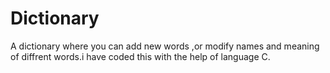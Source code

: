 # Dictionary
A dictionary where you can add new words ,or modify names and meaning of diffrent words.i have coded this with the help of language C.

